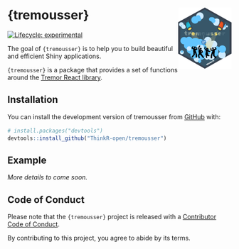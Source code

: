 <!-- README.md is generated from README.Rmd. Please edit that file -->

# {tremousser} <img src="man/figures/logo.png" align="right" height="138" alt="" />

<!-- badges: start -->

[![Lifecycle:
experimental](https://img.shields.io/badge/lifecycle-experimental-orange.svg)](https://lifecycle.r-lib.org/articles/stages.html#experimental)

<!-- badges: end -->

The goal of `{tremousser}` is to help you to build beautiful and
efficient Shiny applications.

`{tremousser}` is a package that provides a set of functions around the
[Tremor React library](https://www.tremor.so/).

## Installation

You can install the development version of tremousser from
[GitHub](https://github.com/) with:

```r
# install.packages("devtools")
devtools::install_github("ThinkR-open/tremousser")
```

## Example

_More details to come soon._

## Code of Conduct

Please note that the `{tremousser}` project is released with a
[Contributor Code of
Conduct](https://contributor-covenant.org/version/2/1/CODE_OF_CONDUCT.html).

By contributing to this project, you agree to abide by its terms.
